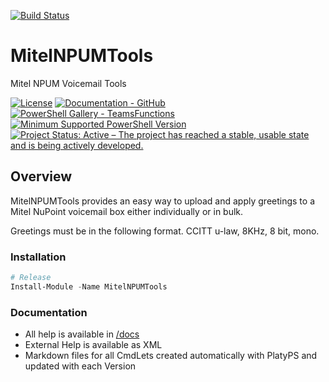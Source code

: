 [![Build Status](https://smarbar.visualstudio.com/MitelNPUMTools/_apis/build/status/MitelNPUMTools-CI?branchName=master)](https://smarbar.visualstudio.com/MitelNPUMTools/_build/latest?definitionId=3&branchName=master)
# MitelNPUMTools
Mitel NPUM Voicemail Tools

[![License](https://img.shields.io/badge/license-MIT-blue.svg)](https://github.com/smarbar/MitelNPUMTools/blob/main/LICENSE)
[![Documentation - GitHub](https://img.shields.io/badge/Documentation-TeamsFunctions-blue.svg)](https://github.com/smarbar/MitelNPUMTools/tree/master/docs)
[![PowerShell Gallery - TeamsFunctions](https://img.shields.io/badge/PowerShell%20Gallery-TeamsFunctions-blue.svg)](https://www.powershellgallery.com/packages/MitelNPUMTools)
[![Minimum Supported PowerShell Version](https://img.shields.io/badge/PowerShell-5.1-blue.svg)](https://github.com/smarbar/MitelNPUMTools)
<a href="https://www.repostatus.org/#active"><img src="https://www.repostatus.org/badges/latest/active.svg" alt="Project Status: Active – The project has reached a stable, usable state and is being actively developed." /></a>

## Overview

MitelNPUMTools provides an easy way to upload and apply greetings to a Mitel NuPoint voicemail box either individually or in bulk.

Greetings must be in the following format. 
CCITT u-law, 8KHz, 8 bit, mono.

### Installation

```powershell
# Release
Install-Module -Name MitelNPUMTools
```

### Documentation

- All help is available in [/docs](/docs)
- External Help is available as XML
- Markdown files for all CmdLets created automatically with PlatyPS and updated with each Version